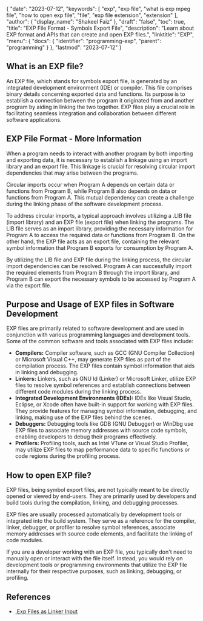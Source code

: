 {
  "date": "2023-07-12",
  "keywords": [
    "exp",
    "exp file",
    "what is exp mpeg file",
    "how to open exp file",
    "file",
    "exp file extension",
    "extension"
  ],
  "author": {
    "display_name": "Shakeel Faiz"
  },
  "draft": "false",
  "toc": true,
  "title": "EXP File Format - Symbols Export File",
  "description": "Learn about EXP format and APIs that can create and open EXP files.",
  "linktitle": "EXP",
  "menu": {
    "docs": {
      "identifier": "programming-exp",
      "parent": "programming"
    }
  },
  "lastmod": "2023-07-12"
}

## What is an EXP file?

An EXP file, which stands for symbols export file, is generated by an integrated development environment (IDE) or compiler. This file comprises binary details concerning exported data and functions. Its purpose is to establish a connection between the program it originated from and another program by aiding in linking the two together. EXP files play a crucial role in facilitating seamless integration and collaboration between different software applications.

## EXP File Format - More Information

When a program needs to interact with another program by both importing and exporting data, it is necessary to establish a linkage using an import library and an export file. This linkage is crucial for resolving circular import dependencies that may arise between the programs.

Circular imports occur when Program A depends on certain data or functions from Program B, while Program B also depends on data or functions from Program A. This mutual dependency can create a challenge during the linking phase of the software development process.

To address circular imports, a typical approach involves utilizing a .LIB file (import library) and an EXP file (export file) when linking the programs. The LIB file serves as an import library, providing the necessary information for Program A to access the required data or functions from Program B. On the other hand, the EXP file acts as an export file, containing the relevant symbol information that Program B exports for consumption by Program A.

By utilizing the LIB file and EXP file during the linking process, the circular import dependencies can be resolved. Program A can successfully import the required elements from Program B through the import library, and Program B can export the necessary symbols to be accessed by Program A via the export file.

## Purpose and Usage of EXP files in Software Development

EXP files are primarily related to software development and are used in conjunction with various programming languages and development tools. Some of the common software and tools associated with EXP files include:

- **Compilers:** Compiler software, such as GCC (GNU Compiler Collection) or Microsoft Visual C++, may generate EXP files as part of the compilation process. The EXP files contain symbol information that aids in linking and debugging.
- **Linkers:** Linkers, such as GNU ld (Linker) or Microsoft Linker, utilize EXP files to resolve symbol references and establish connections between different code modules during the linking process.
- **Integrated Development Environments (IDEs):** IDEs like Visual Studio, Eclipse, or Xcode often have built-in support for working with EXP files. They provide features for managing symbol information, debugging, and linking, making use of the EXP files behind the scenes.
- **Debuggers:** Debugging tools like GDB (GNU Debugger) or WinDbg use EXP files to associate memory addresses with source code symbols, enabling developers to debug their programs effectively.
- **Profilers:** Profiling tools, such as Intel VTune or Visual Studio Profiler, may utilize EXP files to map performance data to specific functions or code regions during the profiling process.

## How to open EXP file?

EXP files, being symbol export files, are not typically meant to be directly opened or viewed by end-users. They are primarily used by developers and build tools during the compilation, linking, and debugging processes.

EXP files are usually processed automatically by development tools or integrated into the build system. They serve as a reference for the compiler, linker, debugger, or profiler to resolve symbol references, associate memory addresses with source code elements, and facilitate the linking of code modules.

If you are a developer working with an EXP file, you typically don't need to manually open or interact with the file itself. Instead, you would rely on development tools or programming environments that utilize the EXP file internally for their respective purposes, such as linking, debugging, or profiling.

## References
* [.Exp Files as Linker Input](https://learn.microsoft.com/en-us/cpp/build/reference/dot-exp-files-as-linker-input?view=msvc-170)
